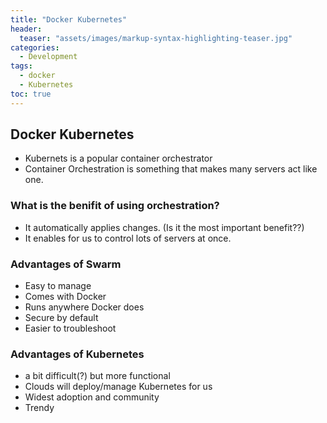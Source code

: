 ```yaml
---
title: "Docker Kubernetes"
header:
  teaser: "assets/images/markup-syntax-highlighting-teaser.jpg"
categories:
  - Development
tags:
  - docker
  - Kubernetes
toc: true
---
```


## Docker Kubernetes

* Kubernets is a popular container orchestrator
* Container Orchestration is something that makes many servers act like one.

### What is the benifit of using orchestration?

* It automatically applies changes. (Is it the most important benefit??)
* It enables for us to control lots of servers at once.

### Advantages of Swarm

* Easy to manage
* Comes with Docker
* Runs anywhere Docker does
* Secure by default
* Easier to troubleshoot

### Advantages of Kubernetes

* a bit difficult(?) but more functional
* Clouds will deploy/manage Kubernetes for us
* Widest adoption and community
* Trendy
